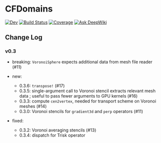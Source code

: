 # CFDomains

<!-- [![Stable](https://img.shields.io/badge/docs-stable-blue.svg)](https://ClimFlows.github.io/CFDomains.jl/stable/) -->
[![Dev](https://img.shields.io/badge/docs-dev-blue.svg)](https://ClimFlows.github.io/CFDomains.jl/dev/)
[![Build Status](https://github.com/ClimFlows/CFDomains.jl/actions/workflows/CI.yml/badge.svg?branch=main)](https://github.com/ClimFlows/CFDomains.jl/actions/workflows/CI.yml?query=branch%3Amain)
[![Coverage](https://codecov.io/gh/ClimFlows/CFDomains.jl/branch/main/graph/badge.svg)](https://codecov.io/gh/ClimFlows/CFDomains.jl)
[![Ask DeepWiki](https://deepwiki.com/badge.svg)](https://deepwiki.com/ClimFlows/CFDomains.jl)

## Change Log

### v0.3

* breaking: `VoronoiSphere` expects additional data from mesh file reader (#11)

* new: 
  * 0.3.6: `transpose!` (#17)
  * 0.3.5: single-argument call to Voronoi stencil extracts relevant mesh data ; useful to pass fewer arguments to GPU kernels  (#16)
  * 0.3.3: compute `cen2vertex`, needed for transport scheme on Voronoi meshes  (#14)
  * 0.3.0: Voronoi stencils for `gradient3d` and `perp` operators (#11)

* fixed: 
  * 0.3.2: Voronoi averaging stencils (#13)
  * 0.3.4: dispatch for Trisk operator
